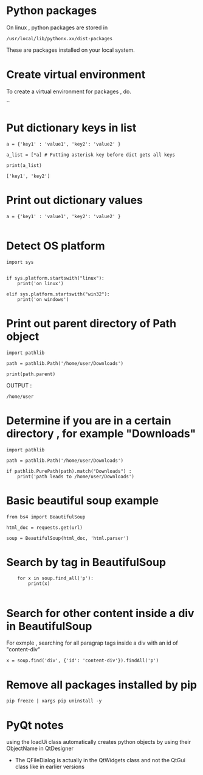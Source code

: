 
# Python packages 

On linux , python packages are stored in 

`/usr/local/lib/pythonx.xx/dist-packages`


These are packages installed on your local system.

# Create virtual environment

To create a virtual environment for packages , do. 

``

# Put dictionary keys in list 

```
a = {'key1' : 'value1', 'key2': 'value2' }  

a_list = [*a] # Putting asterisk key before dict gets all keys

print(a_list)

['key1', 'key2']

```

# Print out dictionary values 

```
a = {'key1' : 'value1', 'key2': 'value2' }  


```

# Detect OS platform 

```
import sys


if sys.platform.startswith("linux"):
    print('on linux')

elif sys.platform.startswith("win32"):
    print('on windows')

```

# Print out parent directory of Path object


```
import pathlib

path = pathlib.Path('/home/user/Downloads')

print(path.parent)

```

OUTPUT : 

`/home/user`


# Determine if you are in a certain directory , for example "Downloads"

```
import pathlib 

path = pathlib.Path('/home/user/Downloads')

if pathlib.PurePath(path).match("Downloads") : 
    print('path leads to /home/user/Downloads')

```

# Basic beautiful soup example 

```
from bs4 import BeautifulSoup

html_doc = requests.get(url)

soup = BeautifulSoup(html_doc, 'html.parser')

```

# Search by tag in BeautifulSoup 

```
    for x in soup.find_all('p'):
        print(x)
    
```

# Search for other content inside a div in BeautifulSoup

For exmple , searching for all paragrap tags inside a div with an id of "content-div"

`x = soup.find('div', {'id': 'content-div'}).findAll('p')`


# Remove all packages installed by pip 

`pip freeze | xargs pip uninstall -y`



# PyQt notes

using the loadUi class automatically creates python objects by using their ObjectName in QtDesigner


- The QFileDialog is actually in the QtWidgets class and not the QtGui class like in earlier versions  

